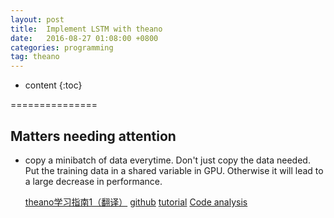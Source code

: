 ```yaml
---
layout: post
title:  Implement LSTM with theano 
date:   2016-08-27 01:08:00 +0800
categories: programming
tag: theano
---
```


* content
{:toc}


===============

Matters needing attention
---------------
+ copy a minibatch of data everytime. Don't just copy the data needed. Put the training data in a shared variable in GPU. Otherwise it will lead to a large decrease in performance.
 
  [theano学习指南1（翻译）](http://www.cnblogs.com/xueliangliu/archive/2013/04/03/2997437.html)
  [github](https://github.com/lisa-lab/DeepLearningTutorials)
  [tutorial](http://deeplearning.net/tutorial/)
  [Code analysis](http://blog.csdn.net/DeepLearningGroup/article/details/51385136)